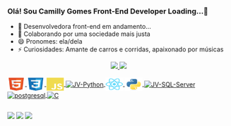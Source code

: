 ### Olá! Sou Camilly Gomes Front-End Developer Loading...🚀




- 🌱 Desenvolvedora front-end em andamento...
- 👯 Colaborando por uma sociedade mais justa
- 😄 Pronomes: ela/dela
- ⚡ Curiosidades: Amante de carros e corridas, apaixonado por músicas

<div align="center">
  <a href="https://github.com/camillygomess">
  <img height="180em" src="https://github-readme-stats.vercel.app/api?username=DmRllJoao&show_icons=true&theme=dark&include_all_commits=true&count_private=true"/>
  <img height="180em" src="https://github-readme-stats.vercel.app/api/top-langs/?username=DmRllJoao&layout=compact&langs_count=7&theme=dark"/>
</div>

<div style="display: inline_block"><br>
  <img align="center" alt="JV-HTML" height="30" width="40" src="https://raw.githubusercontent.com/devicons/devicon/master/icons/html5/html5-original.svg">
  <img align="center" alt="JV-CSS" height="30" width="40" src="https://raw.githubusercontent.com/devicons/devicon/master/icons/css3/css3-original.svg">
  <img align="center" alt="JV-Js" height="30" width="40" src="https://raw.githubusercontent.com/devicons/devicon/master/icons/javascript/javascript-plain.svg">
  <img align="center" alt="JV-Python" height="30" width="40" src="https://cdn.jsdelivr.net/gh/devicons/devicon/icons/wordpress/wordpress-plain.svg">
  <img align="center" alt="JV-React" height="30" width="40" src="https://raw.githubusercontent.com/devicons/devicon/master/icons/react/react-original.svg">
  <img align="center" alt="JV-Python" height="30" width="40" src="https://raw.githubusercontent.com/devicons/devicon/master/icons/python/python-original.svg">
  <img align="center" alt="JV-SQL-Server" height="30" width="40" src="https://cdn.jsdelivr.net/gh/devicons/devicon/icons/microsoftsqlserver/microsoftsqlserver-plain.svg">
  <img align="center" alt="postgresql" height="30" width="40" src="https://cdn.jsdelivr.net/gh/devicons/devicon/icons/postgresql/postgresql-original.svg">
  <img align="center" alt="C" height="30" width="40" src="https://cdn.jsdelivr.net/gh/devicons/devicon/icons/c/c-original.svg">
</div>

##
  
<div>
  
  <a href="https://www.instagram.com/milly_gomes___/" target="_blank"><img src="https://img.shields.io/badge/-Instagram-%23E4405F?style=for-the-badge&logo=instagram&logoColor=white"></a>
 	 <a href = "mailto:camillygomes204@gmail.com" target="_blank"><img src="https://img.shields.io/badge/-Gmail-%23333?style=for-the-badge&logo=gmail&logoColor=white"></a>
  <a href="" target="_blank"><img src="https://img.shields.io/badge/-LinkedIn-%230077B5?style=for-the-badge&logo=linkedin&logoColor=white"></a> 
</div>
  
  
